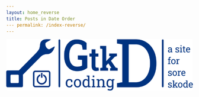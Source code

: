 ```yaml
---
layout: home_reverse
title: Posts in Date Order
--- permalink: /index-reverse/
---
```

<link rel="stylesheet" href="/pages/css/style.css" />
<link rel="stylesheet" href="/pages/css/main.css" />
<link rel="stylesheet" href="/pages/css/colors.css" />

![image](images/logos/logo_v11e_811x223.png)
